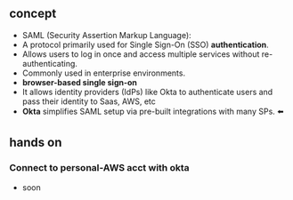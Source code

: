 ## concept
- SAML (Security Assertion Markup Language):
- A protocol primarily used for Single Sign-On (SSO) **authentication**.
- Allows users to log in once and access multiple services without re-authenticating.
- Commonly used in enterprise environments.
- **browser-based single sign-on**
- It allows identity providers (IdPs) like Okta to authenticate users and pass their identity to Saas, AWS, etc
- **Okta** simplifies SAML setup via pre-built integrations with many SPs. ⬅️

## hands on
### Connect to personal-AWS acct with okta
- soon